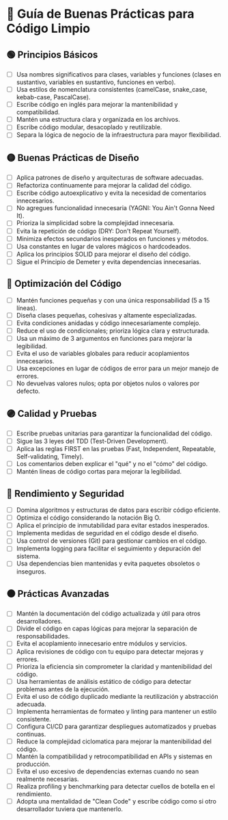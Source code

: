 # 📌 Guía de Buenas Prácticas para Código Limpio

## 🟢 Principios Básicos
- [ ] Usa nombres significativos para clases, variables y funciones (clases en sustantivo, variables en sustantivo, funciones en verbo).
- [ ] Usa estilos de nomenclatura consistentes (camelCase, snake_case, kebab-case, PascalCase).
- [ ] Escribe código en inglés para mejorar la mantenibilidad y compatibilidad.
- [ ] Mantén una estructura clara y organizada en los archivos.
- [ ] Escribe código modular, desacoplado y reutilizable.
- [ ] Separa la lógica de negocio de la infraestructura para mayor flexibilidad.

## 🟡 Buenas Prácticas de Diseño
- [ ] Aplica patrones de diseño y arquitecturas de software adecuadas.
- [ ] Refactoriza continuamente para mejorar la calidad del código.
- [ ] Escribe código autoexplicativo y evita la necesidad de comentarios innecesarios.
- [ ] No agregues funcionalidad innecesaria (YAGNI: You Ain't Gonna Need It).
- [ ] Prioriza la simplicidad sobre la complejidad innecesaria.
- [ ] Evita la repetición de código (DRY: Don't Repeat Yourself).
- [ ] Minimiza efectos secundarios inesperados en funciones y métodos.
- [ ] Usa constantes en lugar de valores mágicos o hardcodeados.
- [ ] Aplica los principios SOLID para mejorar el diseño del código.
- [ ] Sigue el Principio de Demeter y evita dependencias innecesarias.

## 🔵 Optimización del Código
- [ ] Mantén funciones pequeñas y con una única responsabilidad (5 a 15 líneas).
- [ ] Diseña clases pequeñas, cohesivas y altamente especializadas.
- [ ] Evita condiciones anidadas y código innecesariamente complejo.
- [ ] Reduce el uso de condicionales; prioriza lógica clara y estructurada.
- [ ] Usa un máximo de 3 argumentos en funciones para mejorar la legibilidad.
- [ ] Evita el uso de variables globales para reducir acoplamientos innecesarios.
- [ ] Usa excepciones en lugar de códigos de error para un mejor manejo de errores.
- [ ] No devuelvas valores nulos; opta por objetos nulos o valores por defecto.

## 🟣 Calidad y Pruebas
- [ ] Escribe pruebas unitarias para garantizar la funcionalidad del código.
- [ ] Sigue las 3 leyes del TDD (Test-Driven Development).
- [ ] Aplica las reglas FIRST en las pruebas (Fast, Independent, Repeatable, Self-validating, Timely).
- [ ] Los comentarios deben explicar el "qué" y no el "cómo" del código.
- [ ] Mantén líneas de código cortas para mejorar la legibilidad.

## 🔴 Rendimiento y Seguridad
- [ ] Domina algoritmos y estructuras de datos para escribir código eficiente.
- [ ] Optimiza el código considerando la notación Big O.
- [ ] Aplica el principio de inmutabilidad para evitar estados inesperados.
- [ ] Implementa medidas de seguridad en el código desde el diseño.
- [ ] Usa control de versiones (Git) para gestionar cambios en el código.
- [ ] Implementa logging para facilitar el seguimiento y depuración del sistema.
- [ ] Usa dependencias bien mantenidas y evita paquetes obsoletos o inseguros.

## ⚫ Prácticas Avanzadas
- [ ] Mantén la documentación del código actualizada y útil para otros desarrolladores.
- [ ] Divide el código en capas lógicas para mejorar la separación de responsabilidades.
- [ ] Evita el acoplamiento innecesario entre módulos y servicios.
- [ ] Aplica revisiones de código con tu equipo para detectar mejoras y errores.
- [ ] Prioriza la eficiencia sin comprometer la claridad y mantenibilidad del código.
- [ ] Usa herramientas de análisis estático de código para detectar problemas antes de la ejecución.
- [ ] Evita el uso de código duplicado mediante la reutilización y abstracción adecuada.
- [ ] Implementa herramientas de formateo y linting para mantener un estilo consistente.
- [ ] Configura CI/CD para garantizar despliegues automatizados y pruebas continuas.
- [ ] Reduce la complejidad ciclomatica para mejorar la mantenibilidad del código.
- [ ] Mantén la compatibilidad y retrocompatibilidad en APIs y sistemas en producción.
- [ ] Evita el uso excesivo de dependencias externas cuando no sean realmente necesarias.
- [ ] Realiza profiling y benchmarking para detectar cuellos de botella en el rendimiento.
- [ ] Adopta una mentalidad de "Clean Code" y escribe código como si otro desarrollador tuviera que mantenerlo.

